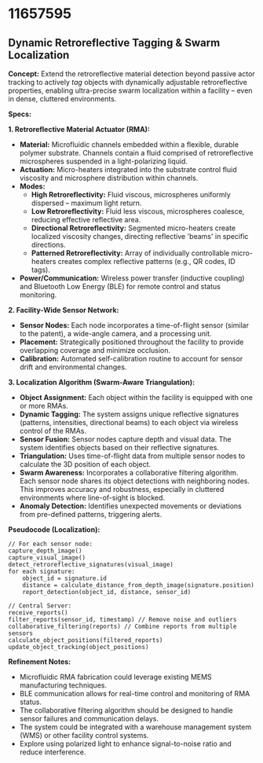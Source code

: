# 11657595

## Dynamic Retroreflective Tagging & Swarm Localization

**Concept:** Extend the retroreflective material detection beyond passive actor tracking to actively *tag* objects with dynamically adjustable retroreflective properties, enabling ultra-precise swarm localization within a facility – even in dense, cluttered environments.

**Specs:**

**1. Retroreflective Material Actuator (RMA):**

*   **Material:** Microfluidic channels embedded within a flexible, durable polymer substrate. Channels contain a fluid comprised of retroreflective microspheres suspended in a light-polarizing liquid.
*   **Actuation:** Micro-heaters integrated into the substrate control fluid viscosity and microsphere distribution within channels.
*   **Modes:**
    *   **High Retroreflectivity:** Fluid viscous, microspheres uniformly dispersed – maximum light return.
    *   **Low Retroreflectivity:** Fluid less viscous, microspheres coalesce, reducing effective reflective area.
    *   **Directional Retroreflectivity:** Segmented micro-heaters create localized viscosity changes, directing reflective 'beams' in specific directions.
    *   **Patterned Retroreflectivity:**  Array of individually controllable micro-heaters creates complex reflective patterns (e.g., QR codes, ID tags).
*   **Power/Communication:** Wireless power transfer (inductive coupling) and Bluetooth Low Energy (BLE) for remote control and status monitoring.

**2. Facility-Wide Sensor Network:**

*   **Sensor Nodes:** Each node incorporates a time-of-flight sensor (similar to the patent), a wide-angle camera, and a processing unit.
*   **Placement:** Strategically positioned throughout the facility to provide overlapping coverage and minimize occlusion.
*   **Calibration:** Automated self-calibration routine to account for sensor drift and environmental changes.

**3. Localization Algorithm (Swarm-Aware Triangulation):**

*   **Object Assignment:** Each object within the facility is equipped with one or more RMAs.
*   **Dynamic Tagging:**  The system assigns unique reflective signatures (patterns, intensities, directional beams) to each object via wireless control of the RMAs.
*   **Sensor Fusion:** Sensor nodes capture depth and visual data. The system identifies objects based on their reflective signatures.
*   **Triangulation:**  Uses time-of-flight data from multiple sensor nodes to calculate the 3D position of each object.
*   **Swarm Awareness:** Incorporates a collaborative filtering algorithm.  Each sensor node shares its object detections with neighboring nodes. This improves accuracy and robustness, especially in cluttered environments where line-of-sight is blocked.
*   **Anomaly Detection:**  Identifies unexpected movements or deviations from pre-defined patterns, triggering alerts.

**Pseudocode (Localization):**

```
// For each sensor node:
capture_depth_image()
capture_visual_image()
detect_retroreflective_signatures(visual_image)
for each signature:
    object_id = signature.id
    distance = calculate_distance_from_depth_image(signature.position)
    report_detection(object_id, distance, sensor_id)

// Central Server:
receive_reports()
filter_reports(sensor_id, timestamp) // Remove noise and outliers
collaborative_filtering(reports) // Combine reports from multiple sensors
calculate_object_positions(filtered_reports)
update_object_tracking(object_positions)
```

**Refinement Notes:**

*   Microfluidic RMA fabrication could leverage existing MEMS manufacturing techniques.
*   BLE communication allows for real-time control and monitoring of RMA status.
*   The collaborative filtering algorithm should be designed to handle sensor failures and communication delays.
*   The system could be integrated with a warehouse management system (WMS) or other facility control systems.
*   Explore using polarized light to enhance signal-to-noise ratio and reduce interference.